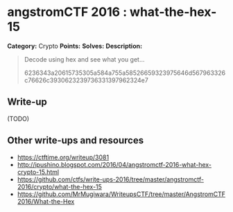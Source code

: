 # angstromCTF 2016 : what-the-hex-15

**Category:** Crypto
**Points:**
**Solves:**
**Description:**

> Decode using hex and see what you get...
>
> 6236343a20615735305a584a755a58526659323975646d567963326c76626c3930623239736331397962324e7


## Write-up

(TODO)

## Other write-ups and resources

* https://ctftime.org/writeup/3081
* http://ipushino.blogspot.com/2016/04/angstromctf-2016-what-hex-crypto-15.html
* https://github.com/ctfs/write-ups-2016/tree/master/angstromctf-2016/crypto/what-the-hex-15
* https://github.com/MrMugiwara/WriteupsCTF/tree/master/AngstromCTF2016/What-the-Hex

